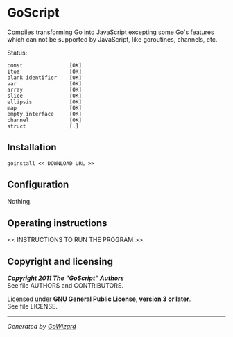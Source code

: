 GoScript
==========

Compiles transforming Go into JavaScript excepting some Go's features which can
not be supported by JavaScript, like goroutines, channels, etc.

Status:

	const				[OK]
	itoa				[OK]
	blank identifier	[OK]
	var					[OK]
	array				[OK]
	slice				[OK]
	ellipsis			[OK]
	map					[OK]
	empty interface		[OK]
	channel				[OK]
	struct				[.]


## Installation

	goinstall << DOWNLOAD URL >>


## Configuration

Nothing.


## Operating instructions

<< INSTRUCTIONS TO RUN THE PROGRAM >>


## Copyright and licensing

***Copyright 2011  The "GoScript" Authors***  
See file AUTHORS and CONTRIBUTORS.

Licensed under **GNU General Public License, version 3 or later**.  
See file LICENSE.


* * *
*Generated by [GoWizard](https://github.com/kless/GoWizard)*

